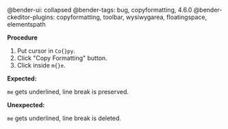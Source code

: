 @bender-ui: collapsed
@bender-tags: bug, copyformatting, 4.6.0
@bender-ckeditor-plugins: copyformatting, toolbar, wysiwygarea, floatingspace, elementspath

**Procedure**

1. Put cursor in `Co{}py`.
2. Click "Copy Formatting" button.
3. Click inside `m{}e`.

**Expected:**

`me` gets underlined, line break is preserved.

**Unexpected:**

`me` gets underlined, line break is deleted.
